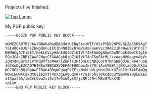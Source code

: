 Projects I've finished:

[![Top Langs](https://github-readme-stats.vercel.app/api/top-langs/?username=abelkrijgtalles&langs_count=100)](https://github.com/anuraghazra/github-readme-stats)

My PGP public key:

    -----BEGIN PGP PUBLIC KEY BLOCK-----
    
    mDMEZCA07BYJKwYBBAHaRw8BAQdAtUENg8svzWTF/d5sPYDk2WPSVBLZp3569Ag7
    YaI48C+0J0FiZWwgdmFuIEh1bHN0IDxhYmVsdmFuaHVsc3RAZ21haWwuY29tPoiT
    BBMWCgA7FiEEt/NekLUVLyHdnIUUtOZi6IVtT4kFAmQgNOwCGwMFCwkIBwICIgIG
    FQoJCAsCBBYCAwECHgcCF4AACgkQtOZi6IVtT4nTSgEA+ML/xvAagNVGgqymAgVc
    ZgM7dwgBrSe1mTKqUVfscMAA/jZkRlF2Ht5mL05NDICqFN7KRGp8gdJuuke4ruoQ
    JG8KuDgEZCA07BIKKwYBBAGXVQEFAQEHQDosJktY0r1AvkV0EtjjNXiad6OiOX3a
    WG7MGtgBQtBaAwEIB4h4BBgWCgAgFiEEt/NekLUVLyHdnIUUtOZi6IVtT4kFAmQg
    NOwCGwwACgkQtOZi6IVtT4nX3gEAguqsd7r/q1F5hyj0AcdpquY5emX97HpEBke1
    m15paf0A/imCeLQvw2vl8v17eDmb0ykM/jzNMlJ9+rM8v8TUkKYD
    =p1wm
    -----END PGP PUBLIC KEY BLOCK-----
